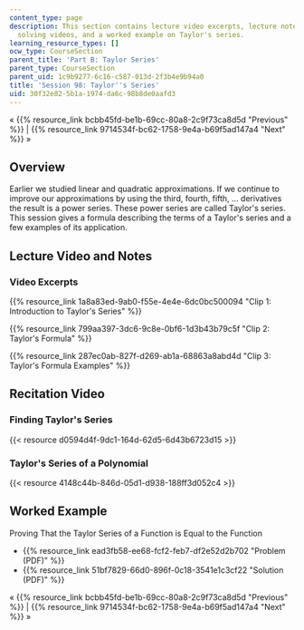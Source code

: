 ```yaml
---
content_type: page
description: This section contains lecture video excerpts, lecture notes, problem
  solving videos, and a worked example on Taylor's series.
learning_resource_types: []
ocw_type: CourseSection
parent_title: 'Part B: Taylor Series'
parent_type: CourseSection
parent_uid: 1c9b9277-6c16-c587-013d-2f3b4e9b94a0
title: 'Session 98: Taylor''s Series'
uid: 30f32e82-5b1a-1974-da6c-98b8de0aafd3
---
```


« {{% resource_link bcbb45fd-be1b-69cc-80a8-2c9f73ca8d5d "Previous" %}} | {{% resource_link 9714534f-bc62-1758-9e4a-b69f5ad147a4 "Next" %}} »

Overview
--------

Earlier we studied linear and quadratic approximations. If we continue to improve our approximations by using the third, fourth, fifth, ... derivatives the result is a power series. These power series are called Taylor's series. This session gives a formula describing the terms of a Taylor's series and a few examples of its application.

Lecture Video and Notes
-----------------------

### Video Excerpts

{{% resource_link 1a8a83ed-9ab0-f55e-4e4e-6dc0bc500094 "Clip 1: Introduction to Taylor's Series" %}}

{{% resource_link 799aa397-3dc6-9c8e-0bf6-1d3b43b79c5f "Clip 2: Taylor's Formula" %}}

{{% resource_link 287ec0ab-827f-d269-ab1a-68863a8abd4d "Clip 3: Taylor's Formula Examples" %}}

Recitation Video
----------------

### Finding Taylor's Series

{{< resource d0594d4f-9dc1-164d-62d5-6d43b6723d15 >}}

### Taylor's Series of a Polynomial

{{< resource 4148c44b-846d-05d1-d938-188ff3d052c4 >}}

Worked Example
--------------

Proving That the Taylor Series of a Function is Equal to the Function

*   {{% resource_link ead3fb58-ee68-fcf2-feb7-df2e52d2b702 "Problem (PDF)" %}}
*   {{% resource_link 51bf7829-66d0-896f-0c18-3541e1c3cf22 "Solution (PDF)" %}}

« {{% resource_link bcbb45fd-be1b-69cc-80a8-2c9f73ca8d5d "Previous" %}} | {{% resource_link 9714534f-bc62-1758-9e4a-b69f5ad147a4 "Next" %}} »